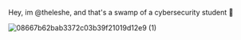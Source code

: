 Hey, im @theleshe, and that's a swamp of a cybersecurity student 🍃


![08667b62bab3372c03b39f21019d12e9 (1)](https://github.com/theleshe/theleshe/assets/143588777/9fb539d9-d3ed-46ff-bd5c-21c365c99909)
